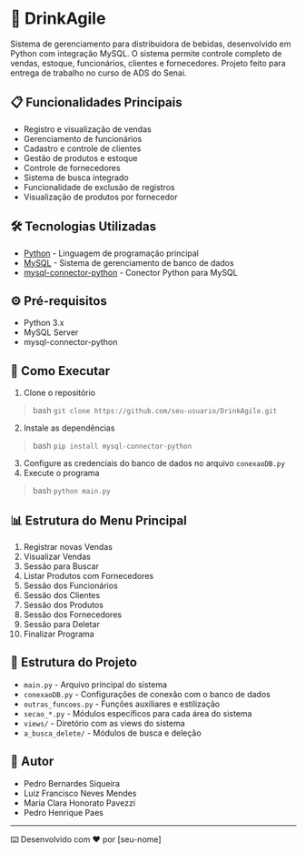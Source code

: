 # 🍷 DrinkAgile

Sistema de gerenciamento para distribuidora de bebidas, desenvolvido em Python com integração MySQL. O sistema permite controle completo de vendas, estoque, funcionários, clientes e fornecedores. Projeto feito para entrega de trabalho no curso de ADS do Senai.

## 📋 Funcionalidades Principais

* Registro e visualização de vendas
* Gerenciamento de funcionários
* Cadastro e controle de clientes
* Gestão de produtos e estoque
* Controle de fornecedores
* Sistema de busca integrado
* Funcionalidade de exclusão de registros
* Visualização de produtos por fornecedor

## 🛠️ Tecnologias Utilizadas

* [Python](https://www.python.org/) - Linguagem de programação principal
* [MySQL](https://www.mysql.com/) - Sistema de gerenciamento de banco de dados
* [mysql-connector-python](https://pypi.org/project/mysql-connector-python/) - Conector Python para MySQL

## ⚙️ Pré-requisitos

* Python 3.x
* MySQL Server
* mysql-connector-python

## 🚀 Como Executar

1. Clone o repositório

> bash
`git clone https://github.com/seu-usuario/DrinkAgile.git`


2. Instale as dependências

> bash
`pip install mysql-connector-python`

3. Configure as credenciais do banco de dados no arquivo `conexaoDB.py`
4. Execute o programa

> bash
`python main.py`


## 📊 Estrutura do Menu Principal

1. Registrar novas Vendas
2. Visualizar Vendas
3. Sessão para Buscar
4. Listar Produtos com Fornecedores
5. Sessão dos Funcionários
6. Sessão dos Clientes
7. Sessão dos Produtos
8. Sessão dos Fornecedores
9. Sessão para Deletar
0. Finalizar Programa

## 📁 Estrutura do Projeto

* `main.py` - Arquivo principal do sistema
* `conexaoDB.py` - Configurações de conexão com o banco de dados
* `outras_funcoes.py` - Funções auxiliares e estilização
* `secao_*.py` - Módulos específicos para cada área do sistema
* `views/` - Diretório com as views do sistema
* `a_busca_delete/` - Módulos de busca e deleção

## 👥 Autor

* Pedro Bernardes Siqueira
* Luiz Francisco Neves Mendes
* Maria Clara Honorato Pavezzi
* Pedro Henrique Paes

---
⌨️ Desenvolvido com ❤️ por [seu-nome]
